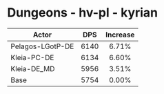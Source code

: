 # Dungeons - hv-pl - kyrian
| Actor | DPS | Increase |
|---|:---:|:---:|
|Pelagos-LGotP-DE|6140|6.71%|
|Kleia-PC-DE|6134|6.60%|
|Kleia-DE_MD|5956|3.51%|
|Base|5754|0.00%|
